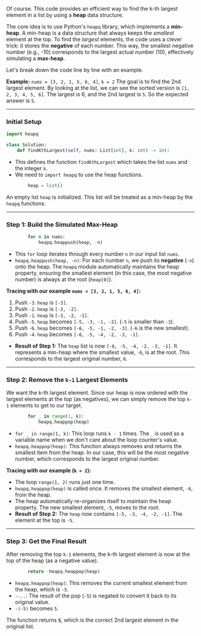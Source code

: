 Of course. This code provides an efficient way to find the k-th largest element in a list by using a **heap** data structure.

The core idea is to use Python's `heapq` library, which implements a **min-heap**. A min-heap is a data structure that always keeps the *smallest* element at the top. To find the *largest* elements, the code uses a clever trick: it stores the **negative** of each number. This way, the smallest negative number (e.g., -10) corresponds to the largest actual number (10), effectively simulating a **max-heap**.

Let's break down the code line by line with an example.

**Example:** `nums = [3, 2, 1, 5, 6, 4]`, `k = 2`
The goal is to find the 2nd largest element. By looking at the list, we can see the sorted version is `[1, 2, 3, 4, 5, 6]`. The largest is 6, and the 2nd largest is `5`. So the expected answer is `5`.

-----

### **Initial Setup**

```python
import heapq

class Solution:
    def findKthLargest(self, nums: List[int], k: int) -> int:
```

  * This defines the function `findKthLargest` which takes the list `nums` and the integer `k`.
  * We need to `import heapq` to use the heap functions.

<!-- end list -->

```python
        heap = list()
```

An empty list `heap` is initialized. This list will be treated as a min-heap by the `heapq` functions.

-----

### **Step 1: Build the Simulated Max-Heap**

```python
        for n in nums:
            heapq.heappush(heap, -n)
```

  * This `for` loop iterates through every number `n` in our input list `nums`.
  * `heapq.heappush(heap, -n)`: For each number `n`, we push its **negative** (`-n`) onto the heap. The `heapq` module automatically maintains the heap property, ensuring the smallest element (in this case, the most negative number) is always at the root (`heap[0]`).

**Tracing with our example `nums = [3, 2, 1, 5, 6, 4]`:**

1.  Push `-3`. `heap` is `[-3]`.
2.  Push `-2`. `heap` is `[-3, -2]`.
3.  Push `-1`. `heap` is `[-3, -2, -1]`.
4.  Push `-5`. `heap` becomes `[-5, -3, -1, -2]`. (`-5` is smaller than `-3`).
5.  Push `-6`. `heap` becomes `[-6, -5, -1, -2, -3]`. (`-6` is the new smallest).
6.  Push `-4`. `heap` becomes `[-6, -5, -4, -2, -3, -1]`.

<!-- end list -->

  * **Result of Step 1:** The `heap` list is now `[-6, -5, -4, -2, -3, -1]`. It represents a min-heap where the smallest value, `-6`, is at the root. This corresponds to the largest original number, `6`.

-----

### **Step 2: Remove the `k-1` Largest Elements**

We want the k-th largest element. Since our heap is now ordered with the largest elements at the top (as negatives), we can simply remove the top `k-1` elements to get to our target.

```python
        for _ in range(1, k):
            heapq.heappop(heap)
```

  * `for _ in range(1, k)`: This loop runs `k - 1` times. The `_` is used as a variable name when we don't care about the loop counter's value.
  * `heapq.heappop(heap)`: This function always removes and returns the smallest item from the heap. In our case, this will be the most negative number, which corresponds to the largest original number.

**Tracing with our example (`k = 2`):**

  * The loop `range(1, 2)` runs just one time.
  * `heapq.heappop(heap)` is called once. It removes the smallest element, `-6`, from the heap.
  * The heap automatically re-organizes itself to maintain the heap property. The new smallest element, `-5`, moves to the root.
  * **Result of Step 2:** The `heap` now contains `[-5, -3, -4, -2, -1]`. The element at the top is `-5`.

-----

### **Step 3: Get the Final Result**

After removing the top `k-1` elements, the k-th largest element is now at the top of the heap (as a negative value).

```python
        return -heapq.heappop(heap)
```

  * `heapq.heappop(heap)`: This removes the current smallest element from the heap, which is `-5`.
  * `-...`: The result of the pop (`-5`) is negated to convert it back to its original value.
  * `-(-5)` becomes `5`.

The function returns **`5`**, which is the correct 2nd largest element in the original list.